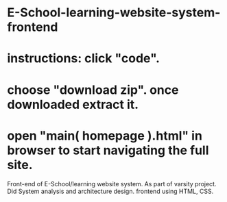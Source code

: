 # E-School-learning-website-system-frontend
# instructions: click "code". 
# choose "download zip". once downloaded extract it. 
# open "main( homepage ).html" in browser to start navigating the full site.

Front-end of E-School/learning website system. As part of varsity project. Did System analysis and architecture design. frontend using HTML, CSS. 

